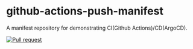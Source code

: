 # github-actions-push-manifest
A manifest repository for demonstrating CI(Github Actions)/CD(ArgoCD).

[![Pull request](https://github.com/codequokka/github-actions-push-manifest/actions/workflows/pull-request.yml/badge.svg)](https://github.com/codequokka/github-actions-push-manifest/actions/workflows/pull-request.yml)